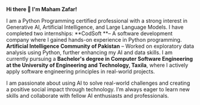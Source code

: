
**Hi there 👋 I'm Maham Zafar!**

I am a Python Programming certified professional with a strong interest in Generative AI, Artificial Intelligence, and Large Language Models. 
I have completed two internships:
**CodSoft **– A software development company where I gained hands-on experience in Python programming.
**Artificial Intelligence Community of Pakistan** – Worked on exploratory data analysis using Python, further enhancing my AI and data skills.
I am currently pursuing a **Bachelor's degree in Computer Software Engineering at the University of Engineering and Technology, Taxila**, where I actively apply software engineering principles in real-world projects.

I am passionate about using AI to solve real-world challenges and creating a positive social impact through technology. I’m always eager to learn new skills and collaborate with fellow AI enthusiasts and professionals.

